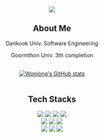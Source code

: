 <div align="center">
  <img src="https://capsule-render.vercel.app/api?type=waving&color=0:9796f0,100:fbc7d4&height=240&section=header&text=Jowonjong's%20Git%20Hub&fontSize=50&fontAlignY=30&animation=fadeIn&desc=To%20become%20a%20better%20developer.&descAlignY=48&descAlign=62&fontColor=FFFFFF" />
</div> 

<div align="center">
  <h2>About Me</h2>
    <p>Dankook Univ. Software Engineering</p>
    <p>Goormthon Univ. 3th completion</p>
  
</div>

</br>

<div align="center">
  <a href="https://github.com/circlepaper/github-readme-stats">
    <img src="https://github-readme-stats.vercel.app/api?username=circlepaper" alt="Wonjong's GitHub stats" />
  </a>
</div>

</br>

<div align="center">
  <h2>Tech Stacks</h2>
</div>

<div align="center">  
  <img src="https://img.shields.io/badge/JavaScript-F7DF1E?style=flat&logo=javascript&logoColor=white" /> 
  <img src="https://img.shields.io/badge/React-61DAFB?style=flat&logo=React&logoColor=white" />
  <img src="https://img.shields.io/badge/HTML5-E34F26?style=flat&logo=HTML5&logoColor=white" />
  <img src="https://img.shields.io/badge/CSS3-1572B6?style=flat&logo=CSS3&logoColor=white" />
</div>

<div align="center">
  <img src="https://img.shields.io/badge/GitHub-181717?style=flat&logo=GitHub&logoColor=white" /> 
  <img src="https://img.shields.io/badge/Spring-6DB33F?style=flat&logo=Spring&logoColor=white" />  
  <img src="https://img.shields.io/badge/MySQL-4479A1?style=flat&logo=MySQL&logoColor=white" />
</div>

<div align="center">
  <img src="https://img.shields.io/badge/Java-007396?style=flat&logo=Java&logoColor=white" /> 
  <img src="https://img.shields.io/badge/Python-3776AB?style=flat&logo=Python&logoColor=white" />
  <img src="https://img.shields.io/badge/C-A8B9CC?style=flat&logo=C&logoColor=white" />
</div>

</br>
